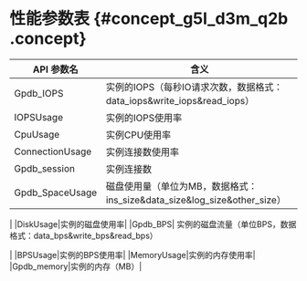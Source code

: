 # 性能参数表 {#concept_g5l_d3m_q2b .concept}

|API 参数名|含义|
|-------|--|
|Gpdb\_IOPS|实例的IOPS（每秒IO请求次数，数据格式：data\_iops&write\_iops&read\_iops）|
|IOPSUsage|实例的IOPS使用率|
|CpuUsage|实例CPU使用率|
|ConnectionUsage|实例连接数使用率|
|Gpdb\_session|实例连接数|
|Gpdb\_SpaceUsage| 磁盘使用量（单位为MB，数据格式：ins\_size&data\_size&log\_size&other\_size）

 |
|DiskUsage|实例的磁盘使用率|
|Gpdb\_BPS| 实例的磁盘流量（单位BPS，数据格式：data\_bps&write\_bps&read\_bps）

 |
|BPSUsage|实例的BPS使用率|
|MemoryUsage|实例的内存使用率|
|Gpdb\_memory|实例的内存（MB）|

